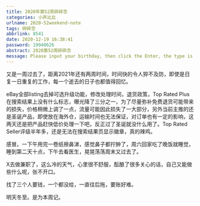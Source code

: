```yaml
---
title: 2020年第52周碎碎念
categories: 小声比比
urlname: 2020-52weekend-note
tags: 碎碎念
abbrlink: 8541
date: 2020-12-19 16:38:41
password: 19940626
abstract: 2020第52周碎碎念
message: Please input your birthday, then click the Enter, the type is yyyyMMdd.
---
```


又是一周过去了，距离2021年还有两周时间，时间快的令人猝不及防，即使是日复一日重复的工作，每一个逝去的日子也都值得回忆。
<!--more-->

eBay全部listing去掉可选升级功能，修改处理时间，退货政策，Top Rated Plus在搜索结果上没有什么标志，曝光降了三分之一，为了尽量弥补免费退货可能带来的损失，价格稍微上调了一点，流量可能因此损失了一大部分，另外当前主推的还是圣诞产品，即使放在海外仓，运输时间也无法保证，对订单也有一定的影响，这两天还是把产品赶快低价处理一下吧，反正过了圣诞就没什么用了。Top Rated Seller评级半年多，还是无法在搜索结果页显示徽章，真的辣鸡。

感冒。一下午用完一卷纸擦鼻涕，感觉鼻子都拧肿了，周六回家吃了晚饭就睡觉，睡到第二天十点，下午去看医生，晃晃荡荡周末又过去了。

X去做兼职了，这么冷的天气，心里很不舒服，酝酿了很多关心的话，自己又能做些什么呢，张不开口。

找了三个人要钱，一个都没给，一直往后拖，要账好难。

明天冬至。是为本周记。
